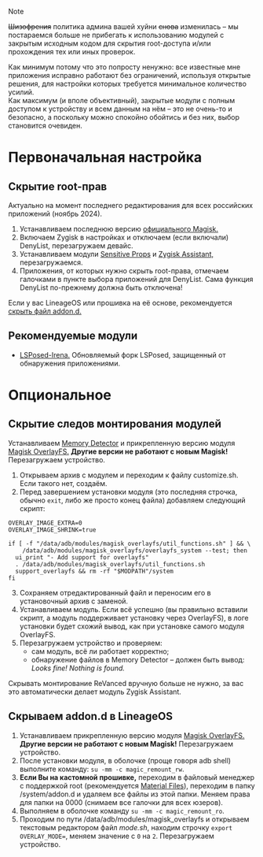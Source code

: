> [!NOTE] 
> ~~Шизофрения~~ политика админа вашей хуйни ~~снова~~ изменилась – мы постараемся больше не прибегать к использованию модулей с закрытым исходным кодом для скрытия root-доступа и/или прохождения тех или иных проверок.  
>
> Как минимум потому что это попросту ненужно: все известные мне приложения исправно работают без ограничений, используя открытые решения, для настройки которых требуется минимальное количество усилий.  
> Как максимум (и вполе объективный), закрытые модули с полным доступом к устройству и всем данным на нём – это не очень-то и безопасно, а поскольку можно спокойно обойтись и без них, выбор становится очевиден.

# Первоначальная настройка 

## Скрытие root-прав

Актуально на момент последнего редактирования для всех российских приложений (ноябрь 2024).

1. Устанавливаем последнюю версию [официального Magisk.](https://github.com/topjohnwu/Magisk/releases)
2. Включаем Zygisk в настройках и отключаем (если включали) DenyList, перезагружаем девайс.
3. Устанавливаем модули [Sensitive Props](https://www.pling.com/p/2129780/) и [Zygisk Assistant,](https://github.com/snake-4/Zygisk-Assistant) перезагружаемся.
4. Приложения, от которых нужно скрыть root-права, отмечаем галочками в пункте выбора приложений для DenyList. Сама функция DenyList по-прежнему должна быть отключена!

Если у вас LineageOS или прошивка на её основе, рекомендуется [скрыть файл addon.d.](#скрываем-addond-в-lineageos)

## Рекомендуемые модули
* [LSPosed-Irena.](https://github.com/re-zero001/LSPosed-Irena/) Обновляемый форк LSPosed, защищенный от обнаружения приложениями.

# Опциональное

## Скрытие следов монтирования модулей
Устанавливаем [Memory Detector](https://github.com/rushiranpise/detection/blob/main/MemoryDetector_2.1.0.apk) и прикрепленную версию модуля [Magisk OverlayFS.](https://github.com/reddxae/list/blob/files/apatch-stuff/magisk-overlayfs-release_v3.2.2-fixed.zip) **Другие версии не работают с новым Magisk!** Перезагружаем устройство.
1. Открываем архив с модулем и переходим к файлу customize.sh. Если такого нет, создаём.
2. Перед завершением установки модуля (это последняя строчка, обычно `exit`, либо же просто конец файла) добавляем следующий скрипт:
```
OVERLAY_IMAGE_EXTRA=0
OVERLAY_IMAGE_SHRINK=true

if [ -f "/data/adb/modules/magisk_overlayfs/util_functions.sh" ] && \
    /data/adb/modules/magisk_overlayfs/overlayfs_system --test; then
  ui_print "- Add support for overlayfs"
  . /data/adb/modules/magisk_overlayfs/util_functions.sh
  support_overlayfs && rm -rf "$MODPATH"/system
fi
```

3. Сохраняем отредактированный файл и переносим его в установочный архив с заменой. 
4. Устанавливаем модуль. Если всё успешно (вы правильно вставили скрипт, а модуль поддерживает установку через OverlayFS), в логе установки будет схожий вывод, как при установке самого модуля OverlayFS.
5. Перезагружаем устройство и проверяем:
   - сам модуль, всё ли работает корректно;
   - обнаружение файлов в Memory Detector – должен быть вывод: *Looks fine! Nothing is found.*
   
Скрывать монтирование ReVanced вручную больше не нужно, за вас это автоматически делает модуль Zygisk Assistant.

## Скрываем addon.d в LineageOS
1. Устанавливаем прикрепленную версию модуля [Magisk OverlayFS.](https://github.com/reddxae/list/blob/files/apatch-stuff/magisk-overlayfs-release_v3.2.2-fixed.zip) **Другие версии не работают с новым Magisk!** Перезагружаем устройство.
2. После установки модуля, в оболочке (проще говоря adb shell) выполните команду: `su -mm -c magic_remount_rw`.
3. **Если Вы на кастомной прошивке,** переходим в файловый менеджер с поддержкой root (рекомендуется [Material Files](https://github.com/zhanghai/MaterialFiles)), переходим в папку /system/addon.d и удаляем все файлы из этой папки. Меняем права для папки на 0000 (снимаем все галочки для всех юзеров).
4. Выполняем в оболочке команду `su -mm -c magic_remount_ro`.
5. Проходим по пути /data/adb/modules/magisk_overlayfs и открываем текстовым редактором файл *mode.sh*, находим строчку `export OVERLAY_MODE=`, меняем значение с `0` на `2`. Перезагружаем устройство.
